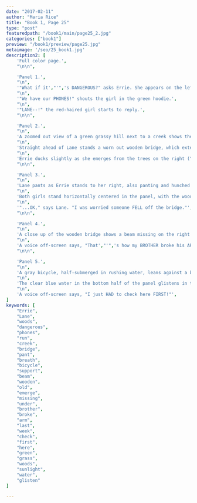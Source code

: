 ```yaml
---
date: "2017-02-11"
author: "Maria Rice"
title: "Book 1, Page 25"
type: "post"
featuredpath: "/book1/main/page25_2.jpg"
categories: ["book1"]
preview: "/book1/preview/page25.jpg"
metaimage: '/seo/25_book1.jpg'
description2: [
    'Full color page.',
    "\n\n",

    'Panel 1.',
    "\n",
    '"What if it',"'",'s DANGEROUS?" asks Errie. She appears on the left side of the panel, running after Lane. Both girls face the right side of the panel and have their left fists raised as they run. Nothing can be seen behind them except pitch black.',
    "\n",
    '"We have our PHONES!" shouts the girl in the green hoodie.',
    "\n",
    '"LANE--!" the red-haired girl starts to reply.',
    "\n\n",

    'Panel 2.',
    "\n",
    'A zoomed out view of a green grassy hill next to a creek shows the two teenagers running across the grass from the woods near the right side of the panel. The bank on the other side of the creek is also grassy and narrow. More leafy woods provide the backdrop of the panel beyond the green grass and the creek. The creek itself curves from the bottom left of the panel to the center of the panel, disappearing from view a little to the right.',
    "\n",
    'Straight ahead of Lane stands a worn out wooden bridge, which extends from the green hilly bank and to the left, off of the panel. Black cylindrical pillars support the wooden structure and two railings line both sides of the platform. Both the railings and platform consist of simple wooden beams.',
    "\n",
    'Errie ducks slightly as she emerges from the trees on the right ("WOOSH, WOOSH"), close behind Lane.',
    "\n\n",

    'Panel 3.',
    "\n",
    'Lane pants as Errie stands to her right, also panting and hunched over with her hands on her knees. Her arms are partially obscured by her cardboard wings.',
    "\n",
    'Both girls stand horizontally centered in the panel, with the woods behind them. Lane',"'",'s green snake mask hangs by its elastic string from her left arm. Both arms hang at her sides.',
    "\n",
    '"...OK," says Lane. "I was worried someone FELL off the bridge."',
    "\n\n",

    'Panel 4.',
    "\n",
    'A close up of the wooden bridge shows a beam missing on the right rail. Only this rail is visible, as most of the bridge is cut off by the panel border. The platform covers the bottom left corner of the panel, its right edge extending from the left center to the bottom center. A lone beam stands slightly to the right in the foreground, in contrast to the other vertical beams standing straight and connected to each other by a single row of horizontal beams. The row ends on the vertical beam closest to the one in the foreground and the end of the horizontal beam appears jagged.',
    "\n",
    'A voice off-screen says, "That',"'",'s how my BROTHER broke his ARM last week."',
    "\n\n",

    'Panel 5.', 
    "\n",
    'A gray bicycle, half-submerged in rushing water, leans against a black cylindrical pillar towering out of the creek. A grassy hill and a short drop-off provides the backdrop about a foot behind the black pillar and bicycle. The pillar spans from the center of the panel to the top right corner.',
    "\n", 
    'The clear blue water in the bottom half of the panel glistens in the sunlight and a wooden beam with a jagged end sticks out of the creek near the bottom border.',
    "\n",
    'A voice off-screen says, "I just HAD to check here FIRST!"',
]
keywords: [
    "Errie", 
    "Lane",
    "woods",
    "dangerous",
    "phones",
    "run",
    "creek",
    "bridge",
    "pant",
    "breath",
    "bicycle",
    "support",
    "beam",
    "wooden",
    "old",
    "emerge",
    "missing",
    "under",
    "brother",
    "broke",
    "arm",
    "last",
    "week",
    "check",
    "first",
    "here",
    "green",
    "grass",
    "woods",
    "sunlight",
    "water",
    "glisten"
]

---
```


